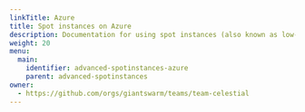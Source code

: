 ```yaml
---
linkTitle: Azure
title: Spot instances on Azure
description: Documentation for using spot instances (also known as low-priority VMs) with Kubernetes clusters on Microsoft Azure.
weight: 20
menu:
  main:
    identifier: advanced-spotinstances-azure
    parent: advanced-spotinstances
owner:
  - https://github.com/orgs/giantswarm/teams/team-celestial
---
```


